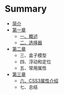 # Summary

* [简介](README.md)
* [第一章](di-yi-zhang.md)
  * [一、概述](di-yi-zhang/yi-3001-gai-shu.md)
  * [二、选择器](di-yi-zhang/er-3001-xuan-ze-qi.md)
* [第二章](di-er-zhang.md)
  * 三、盒子模型
  * 四、浮动和定位
  * 五、常用属性
* [第三章](di-san-zhang.md)
  * [六、CSS3属性介绍](di-san-zhang/liu-3001-css3-shu-xing-jie-shao.md)
  * 七、总结


